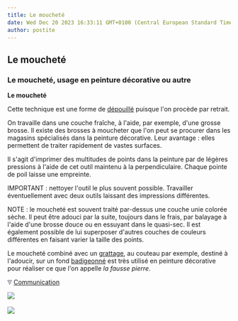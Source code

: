 ```yaml
---
title: Le moucheté
date: Wed Dec 20 2023 16:33:11 GMT+0100 (Central European Standard Time)
author: postite
---
```


## Le moucheté
### Le moucheté, usage en peinture décorative ou autre
 **Le moucheté**  

Cette technique est une forme de [dépouillé](depouille.html) puisque l'on procède par retrait.

On travaille dans une couche fraîche, à l'aide, par exemple, d'une grosse brosse. Il existe des brosses à moucheter que l'on peut se procurer dans les magasins spécialisés dans la peinture décorative. Leur avantage : elles permettent de traiter rapidement de vastes surfaces.

Il s'agit d'imprimer des multitudes de points dans la peinture par de légères pressions à l'aide de cet outil maintenu à la perpendiculaire. Chaque pointe de poil laisse une empreinte.

IMPORTANT : nettoyer l'outil le plus souvent possible. Travailler éventuellement avec deux outils laissant des impressions différentes.

NOTE : le moucheté est souvent traité par-dessus une couche unie colorée sèche. Il peut être adouci par la suite, toujours dans le frais, par balayage à l'aide d'une brosse douce ou en essuyant dans le quasi-sec. Il est également possible de lui superposer d'autres couches de couleurs différentes en faisant varier la taille des points.

Le moucheté combiné avec un [grattage](gratte.html), au couteau par exemple, destiné à l'adoucir, sur un fond [badigeonné](badigeon.html) est très utilisé en peinture décorative pour réaliser ce que l'on appelle _la fausse pierre_. 



![](images/flechebas.gif) [Communication](http://www.artrealite.com/annonceurs.htm) 

[![](https://cbonvin.fr/sites/regie.artrealite.com/visuels/campagne1.png)](index-2.html#20131014)

![](https://cbonvin.fr/sites/regie.artrealite.com/visuels/campagne2.png)